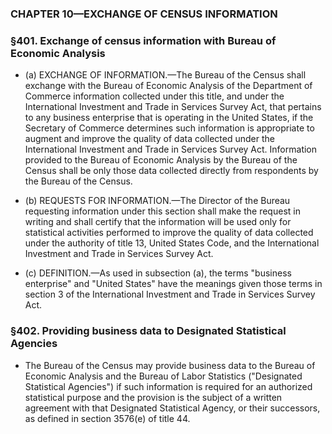 ### **CHAPTER 10—EXCHANGE OF CENSUS INFORMATION**

### §401. Exchange of census information with Bureau of Economic Analysis
* (a) EXCHANGE OF INFORMATION.—The Bureau of the Census shall exchange with the Bureau of Economic Analysis of the Department of Commerce information collected under this title, and under the International Investment and Trade in Services Survey Act, that pertains to any business enterprise that is operating in the United States, if the Secretary of Commerce determines such information is appropriate to augment and improve the quality of data collected under the International Investment and Trade in Services Survey Act. Information provided to the Bureau of Economic Analysis by the Bureau of the Census shall be only those data collected directly from respondents by the Bureau of the Census.

* (b) REQUESTS FOR INFORMATION.—The Director of the Bureau requesting information under this section shall make the request in writing and shall certify that the information will be used only for statistical activities performed to improve the quality of data collected under the authority of title 13, United States Code, and the International Investment and Trade in Services Survey Act.

* (c) DEFINITION.—As used in subsection (a), the terms "business enterprise" and "United States" have the meanings given those terms in section 3 of the International Investment and Trade in Services Survey Act.

### §402. Providing business data to Designated Statistical Agencies
* The Bureau of the Census may provide business data to the Bureau of Economic Analysis and the Bureau of Labor Statistics ("Designated Statistical Agencies") if such information is required for an authorized statistical purpose and the provision is the subject of a written agreement with that Designated Statistical Agency, or their successors, as defined in section 3576(e) of title 44.